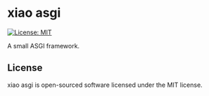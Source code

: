 # xiao asgi
[![License: MIT](https://img.shields.io/badge/License-MIT-green.svg)](https://opensource.org/licenses/MIT)

A small ASGI framework.

## License

xiao asgi is open-sourced software licensed under the MIT license.
